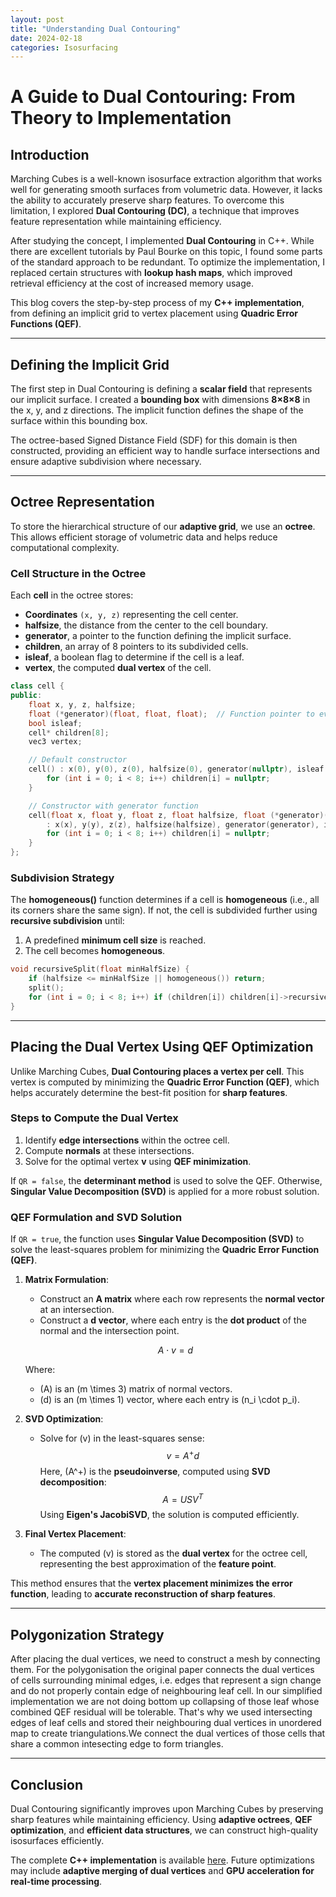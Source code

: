 ```yaml
---
layout: post
title: "Understanding Dual Contouring"
date: 2024-02-18
categories: Isosurfacing
---
```


# **A Guide to Dual Contouring: From Theory to Implementation**

## **Introduction**

Marching Cubes is a well-known isosurface extraction algorithm that works well for generating smooth surfaces from volumetric data. However, it lacks the ability to accurately preserve sharp features. To overcome this limitation, I explored **Dual Contouring (DC)**, a technique that improves feature representation while maintaining efficiency.

After studying the concept, I implemented **Dual Contouring** in C++. While there are excellent tutorials by Paul Bourke on this topic, I found some parts of the standard approach to be redundant. To optimize the implementation, I replaced certain structures with **lookup hash maps**, which improved retrieval efficiency at the cost of increased memory usage.

This blog covers the step-by-step process of my **C++ implementation**, from defining an implicit grid to vertex placement using **Quadric Error Functions (QEF)**.

---

## **Defining the Implicit Grid**

The first step in Dual Contouring is defining a **scalar field** that represents our implicit surface. I created a **bounding box** with dimensions **8×8×8** in the x, y, and z directions. The implicit function defines the shape of the surface within this bounding box.

The octree-based Signed Distance Field (SDF) for this domain is then constructed, providing an efficient way to handle surface intersections and ensure adaptive subdivision where necessary.

---

## **Octree Representation**

To store the hierarchical structure of our **adaptive grid**, we use an **octree**. This allows efficient storage of volumetric data and helps reduce computational complexity.

### **Cell Structure in the Octree**

Each **cell** in the octree stores:

- **Coordinates** `(x, y, z)` representing the cell center.
- **halfsize**, the distance from the center to the cell boundary.
- **generator**, a pointer to the function defining the implicit surface.
- **children**, an array of 8 pointers to its subdivided cells.
- **isleaf**, a boolean flag to determine if the cell is a leaf.
- **vertex**, the computed **dual vertex** of the cell.

```cpp
class cell {
public:
    float x, y, z, halfsize;
    float (*generator)(float, float, float);  // Function pointer to evaluate the implicit function.
    bool isleaf;
    cell* children[8];
    vec3 vertex;

    // Default constructor
    cell() : x(0), y(0), z(0), halfsize(0), generator(nullptr), isleaf(false), vertex(INT_MIN, INT_MIN, INT_MIN) {
        for (int i = 0; i < 8; i++) children[i] = nullptr;
    }

    // Constructor with generator function
    cell(float x, float y, float z, float halfsize, float (*generator)(float, float, float))
        : x(x), y(y), z(z), halfsize(halfsize), generator(generator), isleaf(true), vertex(0, 0, 0) {
        for (int i = 0; i < 8; i++) children[i] = nullptr;
    }
};
```

### **Subdivision Strategy**

The **homogeneous()** function determines if a cell is **homogeneous** (i.e., all its corners share the same sign). If not, the cell is subdivided further using **recursive subdivision** until:

1. A predefined **minimum cell size** is reached.
2. The cell becomes **homogeneous**.

```cpp
void recursiveSplit(float minHalfSize) {
    if (halfsize <= minHalfSize || homogeneous()) return;
    split();
    for (int i = 0; i < 8; i++) if (children[i]) children[i]->recursiveSplit(minHalfSize);
}
```

---

## **Placing the Dual Vertex Using QEF Optimization**

Unlike Marching Cubes, **Dual Contouring places a vertex per cell**. This vertex is computed by minimizing the **Quadric Error Function (QEF)**, which helps accurately determine the best-fit position for **sharp features**.

### **Steps to Compute the Dual Vertex**

1. Identify **edge intersections** within the octree cell.
2. Compute **normals** at these intersections.
3. Solve for the optimal vertex **v** using **QEF minimization**.

If `QR = false`, the **determinant method** is used to solve the QEF. Otherwise, **Singular Value Decomposition (SVD)** is applied for a more robust solution.

### **QEF Formulation and SVD Solution**

If `QR = true`, the function uses **Singular Value Decomposition (SVD)** to solve the least-squares problem for minimizing the **Quadric Error Function (QEF)**.

1. **Matrix Formulation**:
   - Construct an **A matrix** where each row represents the **normal vector** at an intersection.
   - Construct a **d vector**, where each entry is the **dot product** of the normal and the intersection point.

   $$ A \cdot v = d $$

   Where:
   - \(A\) is an \(m \times 3\) matrix of normal vectors.
   - \(d\) is an \(m \times 1\) vector, where each entry is \(n_i \cdot p_i\).

2. **SVD Optimization**:
   - Solve for \(v\) in the least-squares sense:
     $$ v = A^+ d $$
     Here, \(A^+\) is the **pseudoinverse**, computed using **SVD decomposition**:
     $$ A = U S V^T $$
     Using **Eigen's JacobiSVD**, the solution is computed efficiently.

3. **Final Vertex Placement**:
   - The computed \(v\) is stored as the **dual vertex** for the octree cell, representing the best approximation of the **feature point**.

This method ensures that the **vertex placement minimizes the error function**, leading to **accurate reconstruction of sharp features**.

---

## **Polygonization Strategy**

After placing the dual vertices, we need to construct a mesh by connecting them.
For the polygonisation the original paper connects the dual vertices of cells surrounding minimal edges, i.e. edges that represent a sign change and do not properly contain edge of neighbouring leaf cell. In our simplified implementation we are not doing bottom up collapsing of those leaf whose combined QEF residual will be tolerable. That's why we used intersecting edges of leaf cells and stored their neighbouring dual vertices in unordered map to create triangulations.We connect the dual vertices of those cells that share a common intesecting edge to form triangles.

---

## **Conclusion**

Dual Contouring significantly improves upon Marching Cubes by preserving sharp features while maintaining efficiency. Using **adaptive octrees**, **QEF optimization**, and **efficient data structures**, we can construct high-quality isosurfaces efficiently.

The complete **C++ implementation** is available [here](https://github.com/Dhruv-Sharma01/Adaptive-Dual-Contouring-over-Uniform-Leaf). Future optimizations may include **adaptive merging of dual vertices** and **GPU acceleration for real-time processing**.
